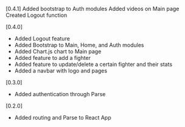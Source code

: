[0.4.1]
Added bootstrap to Auth modules
Added videos on Main page
Created Logout function

[0.4.0]
- Added Logout feature
- Added Bootstrap to Main, Home, and Auth modules
- Added Chart.js chart to Main page
- Added feature to add a fighter
- Added feature to update/delete a certain fighter and their stats
- Added a navbar with logo and pages

[0.3.0]
- Added authentication through Parse

[0.2.0]
- Added routing and Parse to React App
